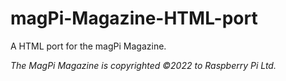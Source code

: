 # magPi-Magazine-HTML-port
A HTML port for the magPi Magazine.

*The MagPi Magazine is copyrighted ©2022 to Raspberry Pi Ltd.*
